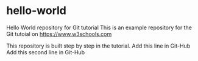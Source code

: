 # hello-world
Hello World repository for Git tutorial
This is an example repository for the Git tutoial on https://www.w3schools.com

This repository is built step by step in the tutorial.
Add this line in Git-Hub
Add this second line in Git-Hub

